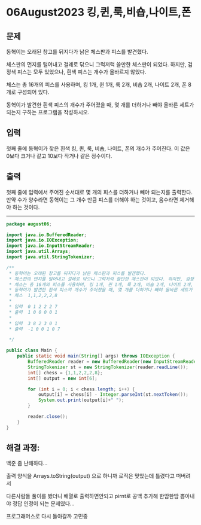 # 06August2023 킹,퀸,룩,비숍,나이트,폰

## 문제

동혁이는 오래된 창고를 뒤지다가 낡은 체스판과 피스를 발견했다.

체스판의 먼지를 털어내고 걸레로 닦으니 그럭저럭 쓸만한 체스판이 되었다. 하지만, 검정색 피스는 모두 있었으나, 흰색 피스는 개수가 올바르지 않았다.

체스는 총 16개의 피스를 사용하며, 킹 1개, 퀸 1개, 룩 2개, 비숍 2개, 나이트 2개, 폰 8개로 구성되어 있다.

동혁이가 발견한 흰색 피스의 개수가 주어졌을 때, 몇 개를 더하거나 빼야 올바른 세트가 되는지 구하는 프로그램을 작성하시오.

## 입력

첫째 줄에 동혁이가 찾은 흰색 킹, 퀸, 룩, 비숍, 나이트, 폰의 개수가 주어진다. 이 값은 0보다 크거나 같고 10보다 작거나 같은 정수이다.

## 출력

첫째 줄에 입력에서 주어진 순서대로 몇 개의 피스를 더하거나 빼야 되는지를 출력한다. 만약 수가 양수라면 동혁이는 그 개수 만큼 피스를 더해야 하는 것이고, 음수라면 제거해야 하는 것이다.

---

```java
package august06;

import java.io.BufferedReader;
import java.io.IOException;
import java.io.InputStreamReader;
import java.util.Arrays;
import java.util.StringTokenizer;

/**
 * 동혁이는 오래된 창고를 뒤지다가 낡은 체스판과 피스를 발견했다.
 * 체스판의 먼지를 털어내고 걸레로 닦으니 그럭저럭 쓸만한 체스판이 되었다. 하지만, 검정색 피스는 모두 있었으나, 흰색 피스는 개수가 올바르지 않았다.
 * 체스는 총 16개의 피스를 사용하며, 킹 1개, 퀸 1개, 룩 2개, 비숍 2개, 나이트 2개, 폰 8개로 구성되어 있다.
 * 동혁이가 발견한 흰색 피스의 개수가 주어졌을 때, 몇 개를 더하거나 빼야 올바른 세트가 되는지 구하는 프로그램을 작성하시오.
 * 체스  1,1,2,2,2,8
 *
 * 입력  0 1 2 2 2 7
 * 출력  1 0 0 0 0 1
 *
 * 입력  3 8 2 3 0 1
 * 출력  -1 0 0 1 0 7

 */

public class Main {
    public static void main(String[] args) throws IOException {
        BufferedReader reader = new BufferedReader(new InputStreamReader(System.in));
        StringTokenizer st = new StringTokenizer(reader.readLine());
        int[] chess = {1,1,2,2,2,8};
        int[] output = new int[6];

        for (int i = 0; i < chess.length; i++) {
            output[i] = chess[i] - Integer.parseInt(st.nextToken());
            System.out.print(output[i]+" ");
        }

        reader.close();
    }
}
```

## 해결 과정:

백준 좀 난해하다…

출력 양식을 Arrays.toString(output) 으로 하니까 로직은 맞았는데 틀렸다고 떠버려서 

다른사람들 풀이를 봤더니 배열로 출력하면안되고 pirnt로 공백 추가해 한땀한땀 뽑아내야 정답 인정이 되는 문제였다…

프로그래머스로 다시 돌아갈까 고민중
